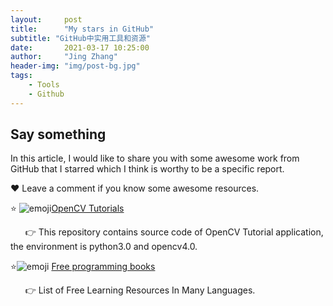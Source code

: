 ```yaml
---
layout:     post
title:      "My stars in GitHub"
subtitle: "GitHub中实用工具和资源"
date:       2021-03-17 10:25:00
author:     "Jing Zhang"
header-img: "img/post-bg.jpg"
tags:
    - Tools
    - Github
---
```





## Say something

In this article, I would like to share you with some awesome work from GitHub that I starred which I think is worthy to be a specific report. 

❤️ Leave a comment if you know some awesome resources.<br>

⭐ ![emoji](https://img.shields.io/github/stars/JimmyHHua/opencv_tutorials?style=social)[OpenCV Tutorials](https://github.com/JimmyHHua/opencv_tutorials) 


&nbsp; &nbsp;&nbsp;&nbsp;  👉 This repository contains source code of OpenCV Tutorial application, the environment is python3.0 and opencv4.0.

⭐![emoji]( https://img.shields.io/github/stars/EbookFoundation/free-programming-books?style=social) [Free programming books](https://github.com/EbookFoundation/free-programming-books) 


&nbsp; &nbsp;&nbsp;&nbsp;  👉 List of Free Learning Resources In Many Languages.

